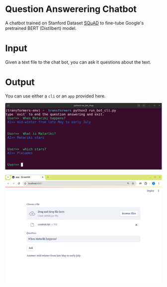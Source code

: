 # Question Answerering Chatbot
A chatbot trained on Stanford Dataset [SQuAD](https://rajpurkar.github.io/SQuAD-explorer/) to fine-tube Google's pretrained BERT (Distilbert) model.

# Input 
Given a text file to the chat bot, you can ask it questions about the text.

# Output
 You can  use either a ```cli``` or an ```app``` provided here.
 
 ![image](inputs/cli.png)
  
 ![image](inputs/app.png)
